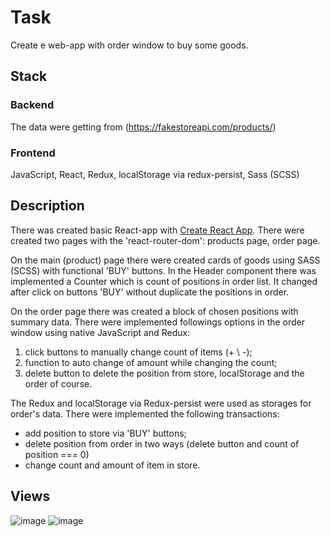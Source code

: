 # Task
Create e web-app with order window to buy some goods.

## Stack
### Backend
The data were getting from (https://fakestoreapi.com/products/)
### Frontend
JavaScript, React, Redux, localStorage via redux-persist, Sass (SCSS)

## Description
There was created basic React-app with [Create React App](https://github.com/facebook/create-react-app).
There were created two pages with the 'react-router-dom': products page, order page.

On the main (product) page there were created cards of goods using SASS (SCSS) with functional 'BUY' buttons.
In the Header component there was implemented a Counter which is count of positions in order list.
It changed after click on buttons 'BUY' without duplicate the positions in order.

On the order page there was created a block of chosen positions with summary data.
There were implemented followings options in the order window using native JavaScript and Redux:
1) click buttons to manually change count of items (+ \ -);
2) function to auto change of amount while changing the count;
3) delete button to delete the position from store, localStorage and the order of course.

The Redux and localStorage via Redux-persist were used as storages for order's data.
There were implemented the following transactions:
- add position to store via 'BUY' buttons;
- delete position from order in two ways (delete button and count of position === 0)
- change count and amount of item in store.

## Views

![image](https://user-images.githubusercontent.com/46706194/148299075-76d71f64-c5c2-40b8-9a0f-13d9c120d1b5.png)
![image](https://user-images.githubusercontent.com/46706194/148299119-2ef45ca8-57a1-4a42-a7bf-00d976696880.png)

